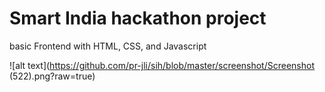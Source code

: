 # Smart India hackathon project 
basic Frontend with HTML, CSS, and Javascript

![alt text](https://github.com/pr-jli/sih/blob/master/screenshot/Screenshot (522).png?raw=true)
